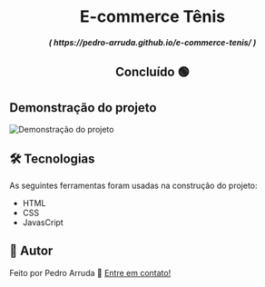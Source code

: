 <h1 align="center">E-commerce Tênis</h1>

<h5 align= "center">( https://pedro-arruda.github.io/e-commerce-tenis/ )</h5>

<h2 align="center"> 
	Concluído 🟢
</h2>

<h2> 
	Demonstração do projeto
</h2>
<img src="img/tenis.gif" alt="Demonstração do projeto">

<h2> 
	 🛠 Tecnologias
</h2>

As seguintes ferramentas foram usadas na construção do projeto:

- HTML
- CSS
- JavasCript

## 👦 Autor

Feito por Pedro Arruda 👋 [Entre em contato!](https://www.linkedin.com/in/pedro-scucuglia-arruda/)